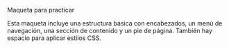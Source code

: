 Maqueta para practicar

Esta maqueta incluye una estructura básica con encabezados, un menú de navegación, una sección de contenido 
y un pie de página. También hay espacio para aplicar estilos CSS.
